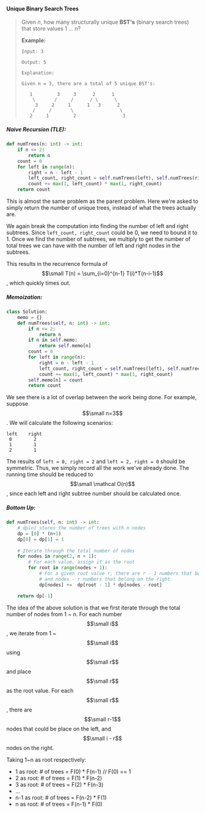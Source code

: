 #### Unique Binary Search Trees

> Given _n_, how many structurally unique **BST's** \(binary search trees\) that store values 1 ... _n_?
>
> **Example:**
>
> ```
> Input: 3
>
> Output: 5
>
> Explanation:
>
> Given n = 3, there are a total of 5 unique BST's:
>
>    1         3     3      2      1
>     \       /     /      / \      \
>      3     2     1      1   3      2
>     /     /       \                 \
>    2     1         2                 3
> ```

##### Naive Recursion \(TLE\):

```py
def numTrees(n: int) -> int:       
    if n <= 2:
        return n
    count = 0
    for left in range(n):
        right = n - left - 1
        left_count, right_count = self.numTrees(left), self.numTrees(right)
        count += max(1, left_count) * max(1, right_count)
    return count
```

This is almost the same problem as the parent problem. Here we're asked to simply return the number of unique trees, instead of what the trees actually are.

We again break the computation into finding the number of left and right subtrees. Since `left_count, right_count` could be 0, we need to bound it to 1. Once we find the number of subtrees, we multiply to get the number of total trees we can have with the number of left and right nodes in the subtrees.

This results in the recurrence formula of $$\small T(n) = \sum_{i=0}^{n-1} T(i)*T(n-i-1)$$, which quickly times out.

##### Memoization:

```py
class Solution:
    memo = {}
    def numTrees(self, n: int) -> int:       
        if n <= 2:
            return n
        if n in self.memo:
            return self.memo[n]
        count = 0
        for left in range(n):
            right = n - left - 1
            left_count, right_count = self.numTrees(left), self.numTrees(right)
            count += max(1, left_count) * max(1, right_count)
        self.memo[n] = count
        return count
```

We see there is a lot of overlap between the work being done. For example, suppose $$\small n=3$$. We will calculate the following scenarios:

```
left    right
 0        2
 1        1
 2        1
```

The results of `left = 0, right = 2` and `left = 2, right = 0` should be symmetric. Thus, we simply record all the work we've already done. The running time should be reduced to $$\small \mathcal O(n)$$, since each left and right subtree number should be calculated once.

##### Bottom Up:

```py
def numTrees(self, n: int) -> int:
    # dp[n] stores the number of trees with n nodes
    dp = [0] * (n+1)
    dp[0] = dp[1] = 1
    
    # Iterate through the total number of nodes
    for nodes in range(2, n + 1):
        # For each value, assign it as the root
        for root in range(nodes + 1):
            # For a given root value r, there are r - 1 numbers that belong on the left
            # and nodes - r numbers that belong on the right
            dp[nodes] +=  dp[root - 1] * dp[nodes - root]

    return dp[-1]
```

The idea of the above solution is that we first iterate through the total number of nodes from 1 ~ n. For each number $$\small i$$, we iterate from 1 ~ $$\small i$$ using $$\small r$$ and place $$\small r$$ as the root value. For each $$\small r$$, there are $$\small r-1$$ nodes that could be place on the left, and $$\small i - r$$ nodes on the right. 

Taking 1~n as root respectively:

* 1 as root: \# of trees = F\(0\) \* F\(n-1\)  // F\(0\) == 1
* 2 as root: \# of trees = F\(1\) \* F\(n-2\) 
* 3 as root: \# of trees = F\(2\) \* F\(n-3\)
* ...
* n-1 as root: \# of trees = F\(n-2\) \* F\(1\)
* n as root:   \# of trees = F\(n-1\) \* F\(0\)



